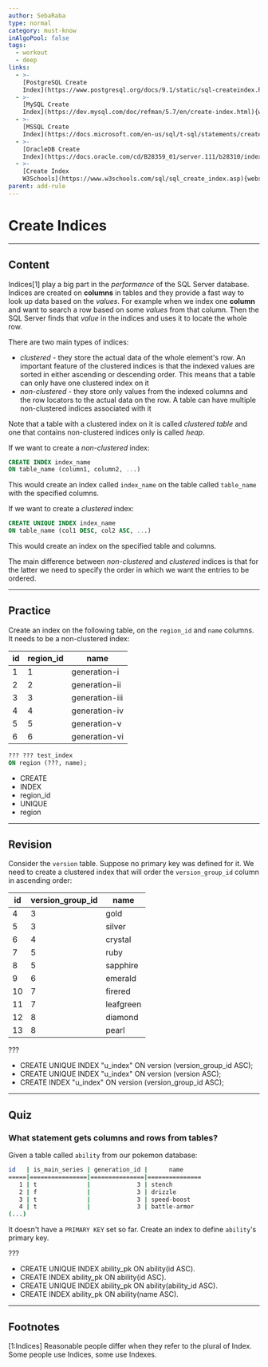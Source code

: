 ```yaml
---
author: SebaRaba
type: normal
category: must-know
inAlgoPool: false
tags:
  - workout
  - deep
links:
  - >-
    [PostgreSQL Create
    Index](https://www.postgresql.org/docs/9.1/static/sql-createindex.html){documentation}
  - >-
    [MySQL Create
    Index](https://dev.mysql.com/doc/refman/5.7/en/create-index.html){website}
  - >-
    [MSSQL Create
    Index](https://docs.microsoft.com/en-us/sql/t-sql/statements/create-index-transact-sql){website}
  - >-
    [OracleDB Create
    Index](https://docs.oracle.com/cd/B28359_01/server.111/b28310/indexes003.htm#ADMIN11722){website}
  - >-
    [Create Index
    W3Schools](https://www.w3schools.com/sql/sql_create_index.asp){website}
parent: add-rule
---
```


# Create Indices


---

## Content

Indices[1] play a big part in the *performance* of the SQL Server database. Indices are created on **columns** in tables and they provide a fast way to look up data based on the *values*. For example when we index one **column** and want to search a row based on some *values* from that column. Then the SQL Server finds that *value* in the indices and uses it to locate the whole row.

There are two main types of indices:

* *clustered* - they store the actual data of the whole element's row. An important feature of the clustered indices is that the indexed values are sorted in either ascending or descending order. This means that a table can only have one clustered index on it
* *non-clustered* - they store only values from the indexed columns and the row locators to the actual data on the row. A table can have multiple non-clustered indices associated with it

Note that a table with a clustered index on it is called *clustered table* and one that contains non-clustered indices only is called *heap*.

If we want to create a *non-clustered* index:

```sql
CREATE INDEX index_name
ON table_name (column1, column2, ...)
```

This would create an index called `index_name` on the table called `table_name` with the specified columns.

If we want to create a *clustered* index:

```sql
CREATE UNIQUE INDEX index_name
ON table_name (col1 DESC, col2 ASC, ...)
```

This would create an index on the specified table and columns. 

The main difference between *non-clustered* and *clustered* indices is that for the latter we need to specify the order in which we want the entries to be ordered.


---

## Practice

Create an index on the following table, on the `region_id` and `name` columns. It needs to be a non-clustered index:

| id | region_id | name           |
| -- | --------- | -------------- |
| 1  | 1         | generation-i   |
| 2  | 2         | generation-ii  |
| 3  | 3         | generation-iii |
| 4  | 4         | generation-iv  |
| 5  | 5         | generation-v   |
| 6  | 6         | generation-vi  |

```sql
??? ??? test_index
ON region (???, name);
```

* CREATE
* INDEX
* region_id
* UNIQUE
* region


---

## Revision

Consider the `version` table. Suppose no primary key was defined for it. We need to create a clustered index that will order the `version_group_id` column in ascending order:

| id | version_group_id | name      |
| -- | ---------------- | --------- |
| 4  | 3                | gold      |
| 5  | 3                | silver    |
| 6  | 4                | crystal   |
| 7  | 5                | ruby      |
| 8  | 5                | sapphire  |
| 9  | 6                | emerald   |
| 10 | 7                | firered   |
| 11 | 7                | leafgreen |
| 12 | 8                | diamond   |
| 13 | 8                | pearl     |

???

* CREATE UNIQUE INDEX "u_index" ON version (version_group_id ASC);
* CREATE UNIQUE INDEX "u_index" ON version (version ASC);
* CREATE INDEX "u_index" ON version (version_group_id ASC);


---

## Quiz

### What statement gets columns and rows from tables?


Given a table called `ability` from our pokemon database:

```bash
id   | is_main_series | generation_id |      name      
=====|================|===============|===============
   1 | t              |             3 | stench
   2 | f              |             3 | drizzle
   3 | t              |             3 | speed-boost
   4 | t              |             3 | battle-armor
(...)
```

It doesn't have a `PRIMARY KEY` set so far. Create an index to define `ability`'s primary key.

 ???

* CREATE UNIQUE INDEX ability_pk ON ability(id ASC).
* CREATE INDEX ability_pk ON ability(id ASC).
* CREATE UNIQUE INDEX ability_pk ON ability(ability_id ASC).
* CREATE INDEX ability_pk ON ability(name ASC).


---

## Footnotes

[1:Indices]
Reasonable people differ when they refer to the plural of Index. Some people use Indices, some use Indexes.
 
